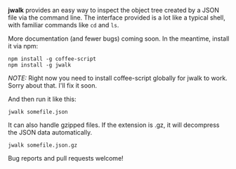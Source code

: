 **jwalk** provides an easy way to inspect the object tree created by a JSON file via the command line.
The interface provided is a lot like a typical shell, with familiar commands like `cd` and `ls`.

More documentation (and fewer bugs) coming soon. In the meantime, install it via npm:

```
npm install -g coffee-script
npm install -g jwalk
```

*NOTE:* Right now you need to install coffee-script globally for jwalk to work. Sorry about that. I'll fix it soon.

And then run it like this:

```
jwalk somefile.json
```

It can also handle gzipped files. If the extension is .gz, it will decompress the JSON data automatically.

```
jwalk somefile.json.gz
```

Bug reports and pull requests welcome!